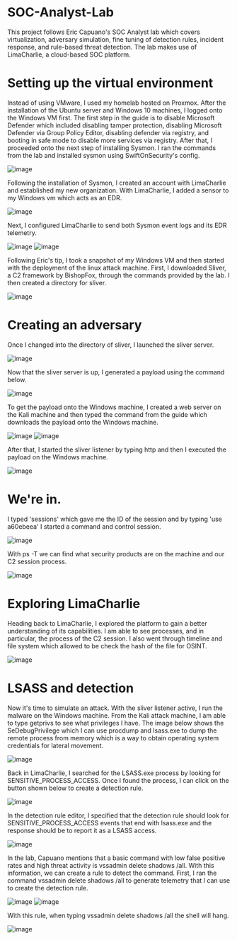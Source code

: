# SOC-Analyst-Lab
This project follows Eric Capuano's SOC Analyst lab which covers virtualization, adversary simulation, fine tuning of detection rules, incident response, and rule-based threat detection. The lab makes use of LimaCharlie, a cloud-based SOC platform.

# Setting up the virtual environment
Instead of using VMware, I used my homelab hosted on Proxmox. After the installation of the Ubuntu server and Windows 10 machines, I logged onto the Windows VM first. The first step in the guide is to disable Microsoft Defender which included disabling tamper protection, disabling Microsoft Defender via Group Policy Editor, disabling defender via registry, and booting in safe mode to disable more services via registry. After that, I proceeded onto the next step of installing Sysmon. I ran the commands from the lab and installed sysmon using SwiftOnSecurity's config.

![image](https://github.com/user-attachments/assets/21089ac7-fbb6-49a9-b9c2-a1188c8d106b)

Following the installation of Sysmon, I created an account with LimaCharlie and established my new organization. With LimaCharlie, I added a sensor to my Windows vm which acts as an EDR.

![image](https://github.com/user-attachments/assets/57470284-c64a-40db-9f3f-648602c59722)

Next, I configured LimaCharlie to send both Sysmon event logs and its EDR telemetry.

![image](https://github.com/user-attachments/assets/03714637-ed10-4411-bde3-6a1d897c6d76)
![image](https://github.com/user-attachments/assets/0a8c22c2-50f2-489b-bafa-ecf3ab8e1f61)

Following Eric's tip, I took a snapshot of my Windows VM and then started with the deployment of the linux attack machine. First, I downloaded Sliver, a C2 framework by BishopFox, through the commands provided by the lab. I then created a directory for sliver.

![image](https://github.com/user-attachments/assets/22794c5e-a923-4597-bb66-88b5d9a66a17)

# Creating an adversary
Once I changed into the directory of sliver, I launched the sliver server.

![image](https://github.com/user-attachments/assets/4d7d8dbd-7685-44a6-8758-b08af014c74b)

Now that the sliver server is up, I generated a payload using the command below.

![image](https://github.com/user-attachments/assets/1e348849-956d-4cf3-8758-6f8f135fc820)

To get the payload onto the Windows machine, I created a web server on the Kali machine and then typed the command from the guide which downloads the payload onto the Windows machine.

![image](https://github.com/user-attachments/assets/30398701-c456-4d7d-8543-8c2fe14e3458)
![image](https://github.com/user-attachments/assets/b7be15a6-ff84-4627-96e0-51889e07323a)

After that, I started the sliver listener by typing http and then I executed the payload on the Windows machine.

![image](https://github.com/user-attachments/assets/faebc068-cbb4-4128-84e6-9cbd21a35e1e)

# We're in. 
I typed 'sessions' which gave me the ID of the session and by typing 'use a60ebeea' I started a command and control session.

![image](https://github.com/user-attachments/assets/59cec898-0e64-4c08-b143-b048df56570b)

With ps -T we can find what security products are on the machine and our C2 session process.

![image](https://github.com/user-attachments/assets/598cca44-c946-44db-a858-10e63c5b4aea)

# Exploring LimaCharlie
Heading back to LimaCharlie, I explored the platform to gain a better understanding of its capabilities. I am able to see processes, and in particular, the process of the C2 session. I also went through timeline and file system which allowed to be check the hash of the file for OSINT.

![image](https://github.com/user-attachments/assets/8b2f8db5-2ee1-4f1d-8b3a-8aa8692d9d95)

# LSASS and detection
Now it's time to simulate an attack. With the sliver listener active, I run the malware on the Windows machine. From the Kali attack machine, I am able to type getprivs to see what privileges I have. The image below shows the SeDebugPrivilege which I can use procdump and lsass.exe to dump the remote process from memory which is a way to obtain operating system credentials for lateral movement.

![image](https://github.com/user-attachments/assets/b8e9adc3-cfc2-47bb-ae1b-a1e761a53c8d)

Back in LimaCharlie, I searched for the LSASS.exe process by looking for SENSITIVE_PROCESS_ACCESS. Once I found the process, I can click on the button shown below to create a detection rule.

![image](https://github.com/user-attachments/assets/8c5c42f3-0242-4785-8cfa-6ecef49669e0)

In the detection rule editor, I specified that the detection rule should look for SENSITIVE_PROCESS_ACCESS events that end with lsass.exe and the response should be to report it as a LSASS access.

![image](https://github.com/user-attachments/assets/2c1ad833-80be-43b3-bef2-82e5bc41ee82)

In the lab, Capuano mentions that a basic command with low false positive rates and high threat activity is vssadmin delete shadows /all. With this information, we can create a rule to detect the command. First, I ran the command vssadmin delete shadows /all to generate telemetry that I can use to create the detection rule.

![image](https://github.com/user-attachments/assets/20282fa2-497d-40f9-9f7e-6b4bb673dde4)
![image](https://github.com/user-attachments/assets/d4f9b051-7b25-4a16-b4d9-d5fb62415b08)

With this rule, when typing vssadmin delete shadows /all the shell will hang.

![image](https://github.com/user-attachments/assets/3c5b4fda-76e1-4480-80dc-36629b6defeb)
